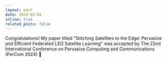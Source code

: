 ```yaml
---
layout: post
date: 2024-02-02
inline: true
related_posts: false
---
```


Congratulations! My paper titled "Stitching Satellites to the Edge: Pervasive and Efficient Federated LEO Satellite Learning" was accepted by The 22nd International Conference on Pervasive Computing and Communications (PerCom 2024) 🎉
